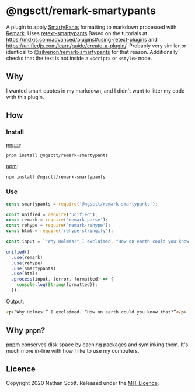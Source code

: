 # @ngsctt/remark-smartypants
A plugin to apply [SmartyPants][] formatting to markdown processed with [Remark][].
Uses [retext-smartypants][] Based on the tutorials at https://mdxjs.com/advanced/plugins#using-retext-plugins and https://unifiedjs.com/learn/guide/create-a-plugin/.
Probably very similar or identical to [@silvenon/remark-smartypants][silvernon] for that reason.
Additionally checks that the text is not inside a `<script>` or `<style>` node.

## Why
I wanted smart quotes in my markdown, and I didn't want to litter my code with this plugin.

## How
### Install
[pnpm][pnpm i]:
```
pnpm install @ngsctt/remark-smartypants
```

[npm][]:
```
npm install @ngsctt/remark-smartypants
```

### Use
```javascript
const smartypants = require('@ngsctt/remark-smartypants');

const unified = require('unified');
const remark = require('remark-parse');
const rehype = require('remark-rehype');
const html = require('rehype-stringify');

const input = `"Why Holmes!" I exclaimed. "How on earth could you know that?"`

unified()
  .use(remark)
  .use(rehype)
  .use(smartypants)
  .use(html)
  .process(input, (error, formatted) => {
    console.log(String(formatted));
  });
```

Output:
```html
<p>“Why Holmes!” I exclaimed. “How on earth could you know that?”</p>
```

## Why `pnpm`?
[pnpm][] conserves disk space by caching packages and symlinking them. It's much more in-line with how I like to use my computers.

## Licence
Copyright 2020 Nathan Scott. Released under the [MIT Licence][licence].

[smartypants]: https://daringfireball.net/projects/smartypants
[remark]: https://remark.js.org
[retext-smartypants]: https://npm.im/retext-smartypants
[silvernon]: https://npm.im/@silvenon/remark-smartypants
[pnpm i]: https://pnpm.js.org/en/cli/install
[npm]: https://docs.npmjs.com/cli/install
[pnpm]: https://pnpm.js.org/en/

[licence]: /LICENCE
